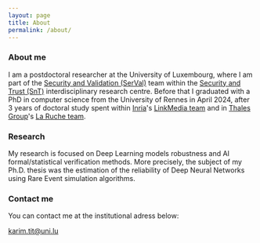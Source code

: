 ```yaml
---
layout: page
title: About
permalink: /about/
---
```


### About me

I am a postdoctoral researcher at the University of Luxembourg, where I am part of the [Security and Validation (SerVal)](https://serval-snt.github.io/) team within the [Security and Trust (SnT)](https://www.uni.lu/snt-en/) interdisciplinary research centre. Before that I graduated with a PhD in computer science from the University of Rennes in April 2024, after 3 years of doctoral study spent within [Inria](https://www.inria.fr/en)'s [LinkMedia team](http://www-linkmedia.irisa.fr/) and in [Thales Group](https://www.thalesgroup.com/en)'s [La Ruche team](https://www.thalesgroup.com/en/worldwide/news/hive-activity). 


### Research

My research is focused on Deep Learning models robustness and AI formal/statistical verification methods. More precisely, the subject of my Ph.D. thesis was the estimation of the reliability of Deep Neural Networks using Rare Event simulation algorithms.

### Contact me

You can contact me at the institutional adress below:

[karim.tit@uni.lu](mailto:karim.tit@uni.lu)